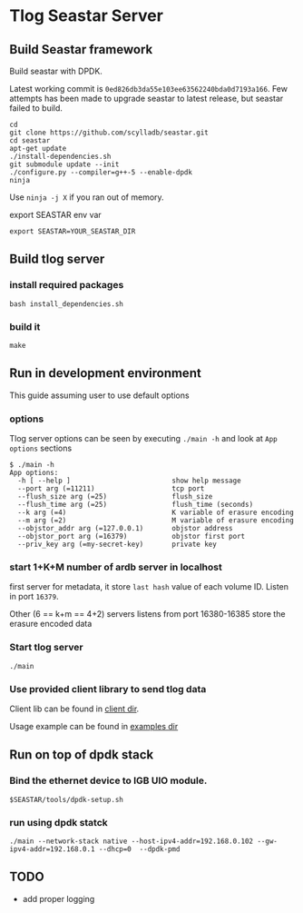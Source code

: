 # Tlog Seastar Server

## Build Seastar framework

Build seastar with DPDK.

Latest working commit is `0ed826db3da55e103ee63562240bda0d7193a166`. Few attempts has been made to upgrade seastar to
latest release, but seastar failed to build.

```
cd
git clone https://github.com/scylladb/seastar.git
cd seastar
apt-get update
./install-dependencies.sh
git submodule update --init
./configure.py --compiler=g++-5 --enable-dpdk
ninja
```

Use `ninja -j X` if you ran out of memory.

export SEASTAR env var

```
export SEASTAR=YOUR_SEASTAR_DIR
```

## Build tlog server

### install required packages

```
bash install_dependencies.sh
```

### build it

```
make
```

## Run in development environment

This guide assuming user to use default options

### options

Tlog server options can be seen by executing `./main -h` and look at `App options` sections
```
$ ./main -h
App options:
  -h [ --help ]                         show help message
  --port arg (=11211)                   tcp port
  --flush_size arg (=25)                flush_size
  --flush_time arg (=25)                flush_time (seconds)
  --k arg (=4)                          K variable of erasure encoding
  --m arg (=2)                          M variable of erasure encoding
  --objstor_addr arg (=127.0.0.1)       objstor address
  --objstor_port arg (=16379)           objstor first port
  --priv_key arg (=my-secret-key)       private key

```

### start 1+K+M number of ardb server in localhost

first server for metadata, it store `last hash` value of each volume ID. Listen in port `16379`.

Other (6 == k+m == 4+2) servers listens from port 16380-16385 store the erasure encoded data

### Start tlog server 

```
./main
```
### Use provided client library to send tlog data

Client lib can be found in [client dir](https://github.com/g8os/tlog/tree/master/client).

Usage example can be found in [examples dir](https://github.com/g8os/tlog/tree/master/client/examples)

## Run on top of dpdk stack

### Bind the ethernet device to IGB UIO module.
```
$SEASTAR/tools/dpdk-setup.sh
```

### run using dpdk statck
```
./main --network-stack native --host-ipv4-addr=192.168.0.102 --gw-ipv4-addr=192.168.0.1 --dhcp=0  --dpdk-pmd
```

###

## TODO

- add proper logging
